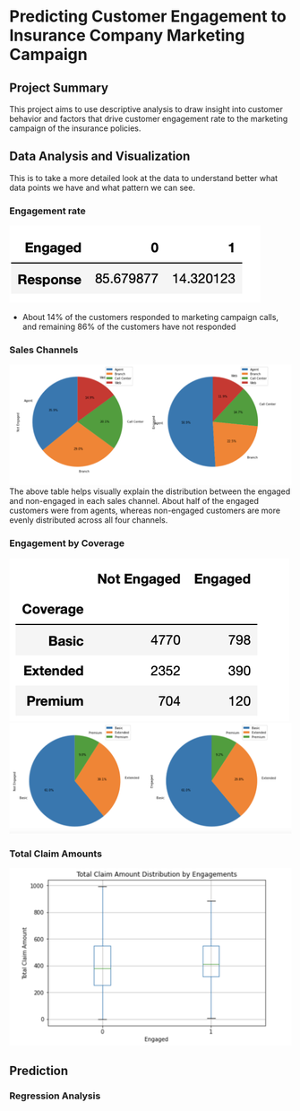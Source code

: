 # Predicting Customer Engagement to Insurance Company Marketing Campaign
## Project Summary
This project aims to use descriptive analysis to draw insight into customer behavior and factors that drive customer engagement rate to the marketing campaign of the insurance policies. 
## Data Analysis and Visualization
This is to take a more detailed look at the data to understand better what data points we have and what pattern we can see.
### Engagement rate
![engagement.png](engagement.png)
- About 14% of the customers responded to marketing campaign calls, and remaining 86% of the customers have not responded

### Sales Channels
![channels.png](channels.png)
The above table helps visually explain the distribution between the engaged and non-engaged in each sales channel. About half of the engaged customers were from agents, whereas non-engaged customers are more evenly distributed across all four channels.
### Engagement by Coverage
![engaged1.png](engaged1.png)
![engaged2.png](engaged2.png)

### Total Claim Amounts
![claims.png](claims.png)

## Prediction
### Regression Analysis

